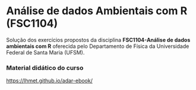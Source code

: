 # Análise de dados Ambientais com R (FSC1104)

Solução dos exercícios propostos da disciplina **FSC1104-Análise de dados ambientais com R** oferecida pelo Departamento de Física da Universidade Federal de Santa Maria (UFSM).

### Material didático do curso

 https://lhmet.github.io/adar-ebook/
